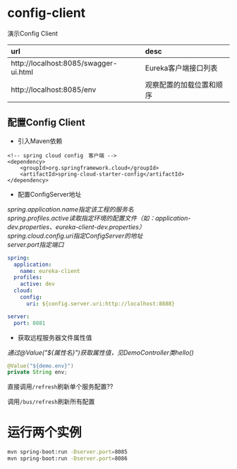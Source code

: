 # config-client

演示Config Client

|url|desc|  
|:---|:---|   
|http://localhost:8085/swagger-ui.html|Eureka客户端接口列表|  
|http://localhost:8085/env|观察配置的加载位置和顺序|   

## 配置Config Client
* 引入Maven依赖  

``` maven
<!-- spring cloud config　客户端 -->
<dependency>
	<groupId>org.springframework.cloud</groupId>
	<artifactId>spring-cloud-starter-config</artifactId>
</dependency>
```

* 配置ConfigServer地址  

_spring.application.name指定该工程的服务名_  
_spring.profiles.active读取指定环境的配置文件（如：application-dev.properties、eureka-client-dev.properties）_  
_spring.cloud.config.uri指定ConfigServer的地址_  
_server.port指定端口_  

``` yml
spring:
  application:
    name: eureka-client
  profiles:
    active: dev
  cloud:
    config:
      uri: ${config.server.uri:http://localhost:8888} 

server:
  port: 8081
```

* 获取远程服务器文件属性值  

_通过@Value("${属性名}")获取属性值，见DemoController类hello()_  

``` java
@Value("${demo.env}")
private String env;
```


直接调用`/refresh`刷新单个服务配置??

调用`/bus/refresh`刷新所有配置

# 运行两个实例

```bash
mvn spring-boot:run -Dserver.port=8085
mvn spring-boot:run -Dserver.port=8086
```
